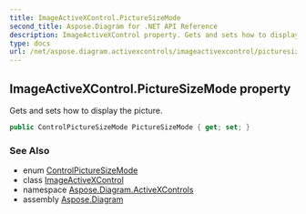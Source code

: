 ```yaml
---
title: ImageActiveXControl.PictureSizeMode
second_title: Aspose.Diagram for .NET API Reference
description: ImageActiveXControl property. Gets and sets how to display the picture
type: docs
url: /net/aspose.diagram.activexcontrols/imageactivexcontrol/picturesizemode/
---
```

## ImageActiveXControl.PictureSizeMode property

Gets and sets how to display the picture.

```csharp
public ControlPictureSizeMode PictureSizeMode { get; set; }
```

### See Also

* enum [ControlPictureSizeMode](../../controlpicturesizemode/)
* class [ImageActiveXControl](../)
* namespace [Aspose.Diagram.ActiveXControls](../../imageactivexcontrol/)
* assembly [Aspose.Diagram](../../../)


